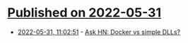 # [Published on 2022-05-31](index.md)

* [2022-05-31, 11:02:51](https://news.ycombinator.com/item?id=31568138) - [Ask HN: Docker vs simple DLLs?](https://news.ycombinator.com/item?id=31568138)
